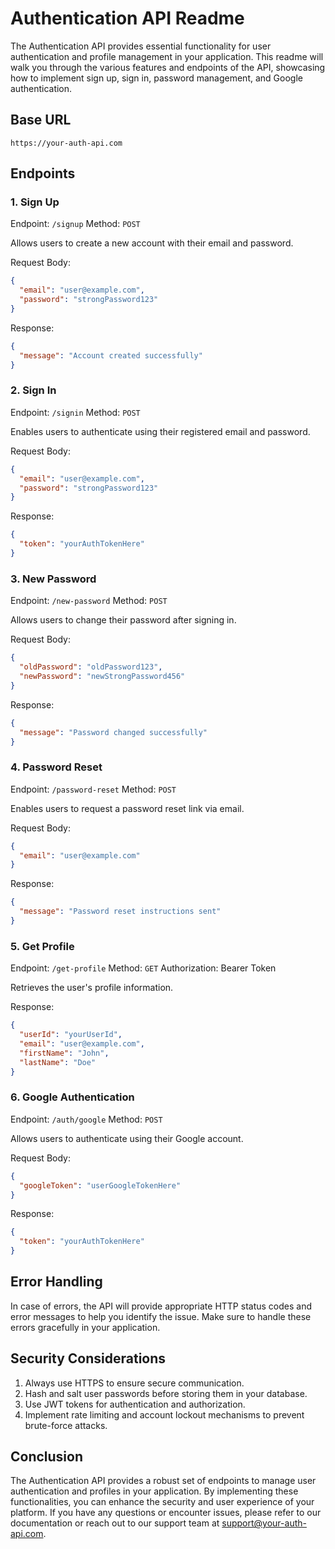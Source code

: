 # Authentication API Readme

The Authentication API provides essential functionality for user authentication and profile management in your application. This readme will walk you through the various features and endpoints of the API, showcasing how to implement sign up, sign in, password management, and Google authentication.

## Base URL

`https://your-auth-api.com`

## Endpoints

### 1. Sign Up

Endpoint: `/signup`
Method: `POST`

Allows users to create a new account with their email and password.

Request Body:
```json
{
  "email": "user@example.com",
  "password": "strongPassword123"
}
```

Response:
```json
{
  "message": "Account created successfully"
}
```

### 2. Sign In

Endpoint: `/signin`
Method: `POST`

Enables users to authenticate using their registered email and password.

Request Body:
```json
{
  "email": "user@example.com",
  "password": "strongPassword123"
}
```

Response:
```json
{
  "token": "yourAuthTokenHere"
}
```

### 3. New Password

Endpoint: `/new-password`
Method: `POST`

Allows users to change their password after signing in.

Request Body:
```json
{
  "oldPassword": "oldPassword123",
  "newPassword": "newStrongPassword456"
}
```

Response:
```json
{
  "message": "Password changed successfully"
}
```

### 4. Password Reset

Endpoint: `/password-reset`
Method: `POST`

Enables users to request a password reset link via email.

Request Body:
```json
{
  "email": "user@example.com"
}
```

Response:
```json
{
  "message": "Password reset instructions sent"
}
```

### 5. Get Profile

Endpoint: `/get-profile`
Method: `GET`
Authorization: Bearer Token

Retrieves the user's profile information.

Response:
```json
{
  "userId": "yourUserId",
  "email": "user@example.com",
  "firstName": "John",
  "lastName": "Doe"
}
```

### 6. Google Authentication

Endpoint: `/auth/google`
Method: `POST`

Allows users to authenticate using their Google account.

Request Body:
```json
{
  "googleToken": "userGoogleTokenHere"
}
```

Response:
```json
{
  "token": "yourAuthTokenHere"
}
```

## Error Handling

In case of errors, the API will provide appropriate HTTP status codes and error messages to help you identify the issue. Make sure to handle these errors gracefully in your application.

## Security Considerations

1. Always use HTTPS to ensure secure communication.
2. Hash and salt user passwords before storing them in your database.
3. Use JWT tokens for authentication and authorization.
4. Implement rate limiting and account lockout mechanisms to prevent brute-force attacks.

## Conclusion

The Authentication API provides a robust set of endpoints to manage user authentication and profiles in your application. By implementing these functionalities, you can enhance the security and user experience of your platform. If you have any questions or encounter issues, please refer to our documentation or reach out to our support team at support@your-auth-api.com.
